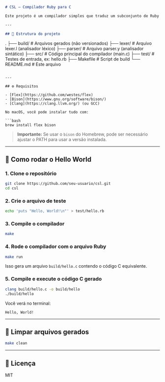
```markdown
# CSL – Compilador Ruby para C

Este projeto é um compilador simples que traduz um subconjunto de Ruby para C, usando **Flex** e **Bison**. O objetivo inicial é transformar um `puts "Hello, World!"` em código C equivalente.

---

## 📁 Estrutura do projeto

```
.
├── build/          # Arquivos gerados (não versionados)
├── lexer/          # Arquivo lexer.l (analisador léxico)
├── parser/         # Arquivo parser.y (analisador sintático)
├── src/            # Código principal do compilador (main.c)
├── test/           # Testes de entrada, ex: hello.rb
├── Makefile        # Script de build
└── README.md       # Este arquivo
```

---

## ⚙️ Requisitos

- [Flex](https://github.com/westes/flex)
- [Bison](https://www.gnu.org/software/bison/)
- [Clang](https://clang.llvm.org/) (ou GCC)

No macOS, você pode instalar tudo com:

```bash
brew install flex bison
```

> **Importante:** Se usar o `bison` do Homebrew, pode ser necessário ajustar o PATH para usar a versão instalada.

---

## 🚀 Como rodar o Hello World

### 1. Clone o repositório

```bash
git clone https://github.com/seu-usuario/csl.git
cd csl
```

### 2. Crie o arquivo de teste

```bash
echo 'puts "Hello, World!\n"' > test/hello.rb
```

### 3. Compile o compilador

```bash
make
```

### 4. Rode o compilador com o arquivo Ruby

```bash
make run
```

Isso gera um arquivo `build/hello.c` contendo o código C equivalente.

### 5. Compile e execute o código C gerado

```bash
clang build/hello.c -o build/hello
./build/hello
```

Você verá no terminal:

```
Hello, World!
```

---

## 🧹 Limpar arquivos gerados

```bash
make clean
```

---

## 📝 Licença

MIT
```

